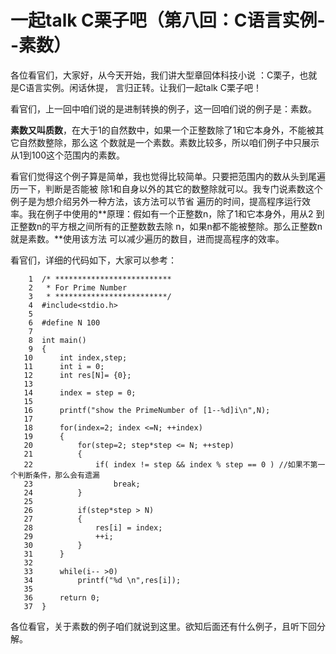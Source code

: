 # 一起talk C栗子吧（第八回：C语言实例--素数）
  
各位看官们，大家好，从今天开始，我们讲大型章回体科技小说 ：C栗子，也就是C语言实例。闲话休提，
言归正转。让我们一起talk C栗子吧！  
  
看官们，上一回中咱们说的是进制转换的例子，这一回咱们说的例子是：素数。  
   
**素数又叫质数**，在大于1的自然数中，如果一个正整数除了1和它本身外，不能被其它自然数整除，那么这
个数就是一个素数。素数比较多，所以咱们例子中只展示从1到100这个范围内的素数。 
  
看官们觉得这个例子算是简单，我也觉得比较简单。只要把范围内的数从头到尾遍历一下，判断是否能被
除1和自身以外的其它的数整除就可以。我专门说素数这个例子是为想介绍另外一种方法，该方法可以节省
遍历的时间，提高程序运行效率。我在例子中使用的**原理：假如有一个正整数n，除了1和它本身外，用从2
到正整数n的平方根之间所有的正整数数去除 n，如果n都不能被整除。那么正整数n就是素数。**使用该方法
可以减少遍历的数目，进而提高程序的效率。 
  
看官们，详细的代码如下，大家可以参考： 

 ```
     1	/* **************************
     2	 * For Prime Number
     3	 * *************************/
     4	#include<stdio.h>
     5	
     6	#define N 100
     7	
     8	int main()
     9	{
    10		int index,step;
    11		int i = 0;
    12		int res[N]= {0};
    13	
    14		index = step = 0;
    15	
    16		printf("show the PrimeNumber of [1--%d]i\n",N);
    17	
    18		for(index=2; index <=N; ++index)
    19		{
    20			for(step=2; step*step <= N; ++step)
    21			{
    22				if( index != step && index % step == 0 ) //如果不第一个判断条件，那么会有遗漏
    23					break;
    24			}
    25	
    26			if(step*step > N)
    27			{
    28				res[i] = index;
    29				++i;
    30			}
    31		}
    32	
    33		while(i-- >0)
    34			printf("%d \n",res[i]);
    35	
    36		return 0;
    37	}
 ```

各位看官，关于素数的例子咱们就说到这里。欲知后面还有什么例子，且听下回分解。 
   
